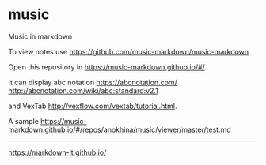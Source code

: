 # music
Music in markdown

To view notes use <https://github.com/music-markdown/music-markdown>

Open this repository in <https://music-markdown.github.io/#/>

It can display abc notation <https://abcnotation.com/> <http://abcnotation.com/wiki/abc:standard:v2.1>

and VexTab <http://vexflow.com/vextab/tutorial.html>.

A sample <https://music-markdown.github.io/#/repos/anokhina/music/viewer/master/test.md>

---

<https://markdown-it.github.io/>



